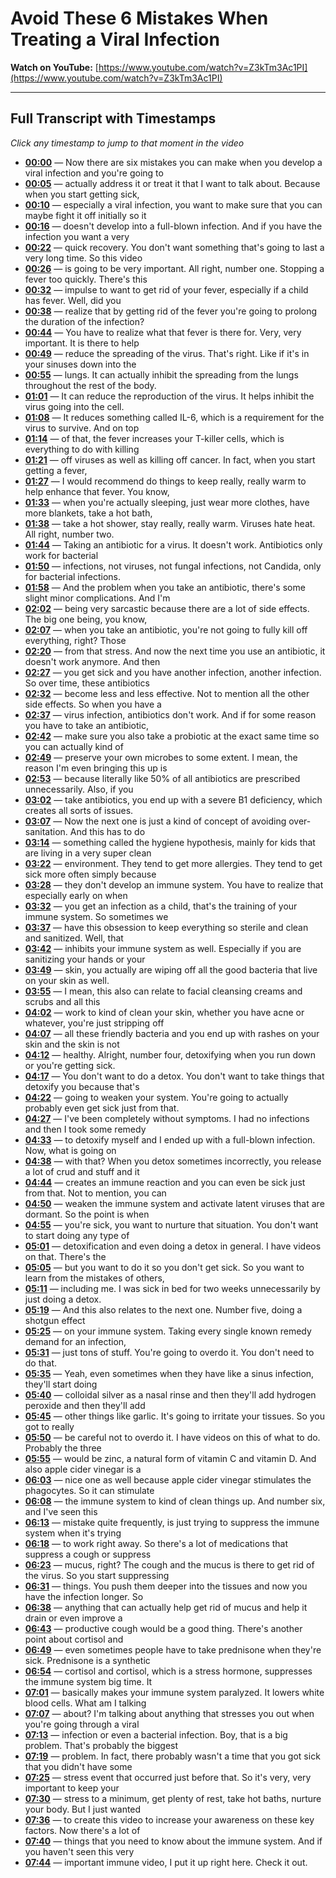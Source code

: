# Avoid These 6 Mistakes When Treating a Viral Infection

**Watch on YouTube:** [https://www.youtube.com/watch?v=Z3kTm3Ac1PI](https://www.youtube.com/watch?v=Z3kTm3Ac1PI)

---

## Full Transcript with Timestamps

*Click any timestamp to jump to that moment in the video*

- **[00:00](https://www.youtube.com/watch?v=Z3kTm3Ac1PI&t=0s)** — Now there are six mistakes you can make when you develop a viral infection and you're going to
- **[00:05](https://www.youtube.com/watch?v=Z3kTm3Ac1PI&t=5s)** — actually address it or treat it that I want to talk about. Because when you start getting sick,
- **[00:10](https://www.youtube.com/watch?v=Z3kTm3Ac1PI&t=10s)** — especially a viral infection, you want to make sure that you can maybe fight it off initially so it
- **[00:16](https://www.youtube.com/watch?v=Z3kTm3Ac1PI&t=16s)** — doesn't develop into a full-blown infection. And if you have the infection you want a very
- **[00:22](https://www.youtube.com/watch?v=Z3kTm3Ac1PI&t=22s)** — quick recovery. You don't want something that's going to last a very long time. So this video
- **[00:26](https://www.youtube.com/watch?v=Z3kTm3Ac1PI&t=26s)** — is going to be very important. All right, number one. Stopping a fever too quickly. There's this
- **[00:32](https://www.youtube.com/watch?v=Z3kTm3Ac1PI&t=32s)** — impulse to want to get rid of your fever, especially if a child has fever. Well, did you
- **[00:38](https://www.youtube.com/watch?v=Z3kTm3Ac1PI&t=38s)** — realize that by getting rid of the fever you're going to prolong the duration of the infection?
- **[00:44](https://www.youtube.com/watch?v=Z3kTm3Ac1PI&t=44s)** — You have to realize what that fever is there for. Very, very important. It is there to help
- **[00:49](https://www.youtube.com/watch?v=Z3kTm3Ac1PI&t=49s)** — reduce the spreading of the virus. That's right. Like if it's in your sinuses down into the
- **[00:55](https://www.youtube.com/watch?v=Z3kTm3Ac1PI&t=55s)** — lungs. It can actually inhibit the spreading from the lungs throughout the rest of the body.
- **[01:01](https://www.youtube.com/watch?v=Z3kTm3Ac1PI&t=61s)** — It can reduce the reproduction of the virus. It helps inhibit the virus going into the cell.
- **[01:08](https://www.youtube.com/watch?v=Z3kTm3Ac1PI&t=68s)** — It reduces something called IL-6, which is a requirement for the virus to survive. And on top
- **[01:14](https://www.youtube.com/watch?v=Z3kTm3Ac1PI&t=74s)** — of that, the fever increases your T-killer cells, which is everything to do with killing
- **[01:21](https://www.youtube.com/watch?v=Z3kTm3Ac1PI&t=81s)** — off viruses as well as killing off cancer. In fact, when you start getting a fever,
- **[01:27](https://www.youtube.com/watch?v=Z3kTm3Ac1PI&t=87s)** — I would recommend do things to keep really, really warm to help enhance that fever. You know,
- **[01:33](https://www.youtube.com/watch?v=Z3kTm3Ac1PI&t=93s)** — when you're actually sleeping, just wear more clothes, have more blankets, take a hot bath,
- **[01:38](https://www.youtube.com/watch?v=Z3kTm3Ac1PI&t=98s)** — take a hot shower, stay really, really warm. Viruses hate heat. All right, number two.
- **[01:44](https://www.youtube.com/watch?v=Z3kTm3Ac1PI&t=104s)** — Taking an antibiotic for a virus. It doesn't work. Antibiotics only work for bacterial
- **[01:50](https://www.youtube.com/watch?v=Z3kTm3Ac1PI&t=110s)** — infections, not viruses, not fungal infections, not Candida, only for bacterial infections.
- **[01:58](https://www.youtube.com/watch?v=Z3kTm3Ac1PI&t=118s)** — And the problem when you take an antibiotic, there's some slight minor complications. And I'm
- **[02:02](https://www.youtube.com/watch?v=Z3kTm3Ac1PI&t=122s)** — being very sarcastic because there are a lot of side effects. The big one being, you know,
- **[02:07](https://www.youtube.com/watch?v=Z3kTm3Ac1PI&t=127s)** — when you take an antibiotic, you're not going to fully kill off everything, right? Those
- **[02:20](https://www.youtube.com/watch?v=Z3kTm3Ac1PI&t=140s)** — from that stress. And now the next time you use an antibiotic, it doesn't work anymore. And then
- **[02:27](https://www.youtube.com/watch?v=Z3kTm3Ac1PI&t=147s)** — you get sick and you have another infection, another infection. So over time, these antibiotics
- **[02:32](https://www.youtube.com/watch?v=Z3kTm3Ac1PI&t=152s)** — become less and less effective. Not to mention all the other side effects. So when you have a
- **[02:37](https://www.youtube.com/watch?v=Z3kTm3Ac1PI&t=157s)** — virus infection, antibiotics don't work. And if for some reason you have to take an antibiotic,
- **[02:42](https://www.youtube.com/watch?v=Z3kTm3Ac1PI&t=162s)** — make sure you also take a probiotic at the exact same time so you can actually kind of
- **[02:49](https://www.youtube.com/watch?v=Z3kTm3Ac1PI&t=169s)** — preserve your own microbes to some extent. I mean, the reason I'm even bringing this up is
- **[02:53](https://www.youtube.com/watch?v=Z3kTm3Ac1PI&t=173s)** — because literally like 50% of all antibiotics are prescribed unnecessarily. Also, if you
- **[03:02](https://www.youtube.com/watch?v=Z3kTm3Ac1PI&t=182s)** — take antibiotics, you end up with a severe B1 deficiency, which creates all sorts of issues.
- **[03:07](https://www.youtube.com/watch?v=Z3kTm3Ac1PI&t=187s)** — Now the next one is just a kind of concept of avoiding over-sanitation. And this has to do
- **[03:14](https://www.youtube.com/watch?v=Z3kTm3Ac1PI&t=194s)** — something called the hygiene hypothesis, mainly for kids that are living in a very super clean
- **[03:22](https://www.youtube.com/watch?v=Z3kTm3Ac1PI&t=202s)** — environment. They tend to get more allergies. They tend to get sick more often simply because
- **[03:28](https://www.youtube.com/watch?v=Z3kTm3Ac1PI&t=208s)** — they don't develop an immune system. You have to realize that especially early on when
- **[03:32](https://www.youtube.com/watch?v=Z3kTm3Ac1PI&t=212s)** — you get an infection as a child, that's the training of your immune system. So sometimes we
- **[03:37](https://www.youtube.com/watch?v=Z3kTm3Ac1PI&t=217s)** — have this obsession to keep everything so sterile and clean and sanitized. Well, that
- **[03:42](https://www.youtube.com/watch?v=Z3kTm3Ac1PI&t=222s)** — inhibits your immune system as well. Especially if you are sanitizing your hands or your
- **[03:49](https://www.youtube.com/watch?v=Z3kTm3Ac1PI&t=229s)** — skin, you actually are wiping off all the good bacteria that live on your skin as well.
- **[03:55](https://www.youtube.com/watch?v=Z3kTm3Ac1PI&t=235s)** — I mean, this also can relate to facial cleansing creams and scrubs and all this
- **[04:02](https://www.youtube.com/watch?v=Z3kTm3Ac1PI&t=242s)** — work to kind of clean your skin, whether you have acne or whatever, you're just stripping off
- **[04:07](https://www.youtube.com/watch?v=Z3kTm3Ac1PI&t=247s)** — all these friendly bacteria and you end up with rashes on your skin and the skin is not
- **[04:12](https://www.youtube.com/watch?v=Z3kTm3Ac1PI&t=252s)** — healthy. Alright, number four, detoxifying when you run down or you're getting sick.
- **[04:17](https://www.youtube.com/watch?v=Z3kTm3Ac1PI&t=257s)** — You don't want to do a detox. You don't want to take things that detoxify you because that's
- **[04:22](https://www.youtube.com/watch?v=Z3kTm3Ac1PI&t=262s)** — going to weaken your system. You're going to actually probably even get sick just from that.
- **[04:27](https://www.youtube.com/watch?v=Z3kTm3Ac1PI&t=267s)** — I've been completely without symptoms. I had no infections and then I took some remedy
- **[04:33](https://www.youtube.com/watch?v=Z3kTm3Ac1PI&t=273s)** — to detoxify myself and I ended up with a full-blown infection. Now, what is going on
- **[04:38](https://www.youtube.com/watch?v=Z3kTm3Ac1PI&t=278s)** — with that? When you detox sometimes incorrectly, you release a lot of crud and stuff and it
- **[04:44](https://www.youtube.com/watch?v=Z3kTm3Ac1PI&t=284s)** — creates an immune reaction and you can even be sick just from that. Not to mention, you can
- **[04:50](https://www.youtube.com/watch?v=Z3kTm3Ac1PI&t=290s)** — weaken the immune system and activate latent viruses that are dormant. So the point is when
- **[04:55](https://www.youtube.com/watch?v=Z3kTm3Ac1PI&t=295s)** — you're sick, you want to nurture that situation. You don't want to start doing any type of
- **[05:01](https://www.youtube.com/watch?v=Z3kTm3Ac1PI&t=301s)** — detoxification and even doing a detox in general. I have videos on that. There's the
- **[05:05](https://www.youtube.com/watch?v=Z3kTm3Ac1PI&t=305s)** — but you want to do it so you don't get sick. So you want to learn from the mistakes of others,
- **[05:11](https://www.youtube.com/watch?v=Z3kTm3Ac1PI&t=311s)** — including me. I was sick in bed for two weeks unnecessarily by just doing a detox.
- **[05:19](https://www.youtube.com/watch?v=Z3kTm3Ac1PI&t=319s)** — And this also relates to the next one. Number five, doing a shotgun effect
- **[05:25](https://www.youtube.com/watch?v=Z3kTm3Ac1PI&t=325s)** — on your immune system. Taking every single known remedy demand for an infection,
- **[05:31](https://www.youtube.com/watch?v=Z3kTm3Ac1PI&t=331s)** — just tons of stuff. You're going to overdo it. You don't need to do that.
- **[05:35](https://www.youtube.com/watch?v=Z3kTm3Ac1PI&t=335s)** — Yeah, even sometimes when they have like a sinus infection, they'll start doing
- **[05:40](https://www.youtube.com/watch?v=Z3kTm3Ac1PI&t=340s)** — colloidal silver as a nasal rinse and then they'll add hydrogen peroxide and then they'll add
- **[05:45](https://www.youtube.com/watch?v=Z3kTm3Ac1PI&t=345s)** — other things like garlic. It's going to irritate your tissues. So you got to really
- **[05:50](https://www.youtube.com/watch?v=Z3kTm3Ac1PI&t=350s)** — be careful not to overdo it. I have videos on this of what to do. Probably the three
- **[05:55](https://www.youtube.com/watch?v=Z3kTm3Ac1PI&t=355s)** — would be zinc, a natural form of vitamin C and vitamin D. And also apple cider vinegar is a
- **[06:03](https://www.youtube.com/watch?v=Z3kTm3Ac1PI&t=363s)** — nice one as well because apple cider vinegar stimulates the phagocytes. So it can stimulate
- **[06:08](https://www.youtube.com/watch?v=Z3kTm3Ac1PI&t=368s)** — the immune system to kind of clean things up. And number six, and I've seen this
- **[06:13](https://www.youtube.com/watch?v=Z3kTm3Ac1PI&t=373s)** — mistake quite frequently, is just trying to suppress the immune system when it's trying
- **[06:18](https://www.youtube.com/watch?v=Z3kTm3Ac1PI&t=378s)** — to work right away. So there's a lot of medications that suppress a cough or suppress
- **[06:23](https://www.youtube.com/watch?v=Z3kTm3Ac1PI&t=383s)** — mucus, right? The cough and the mucus is there to get rid of the virus. So you start suppressing
- **[06:31](https://www.youtube.com/watch?v=Z3kTm3Ac1PI&t=391s)** — things. You push them deeper into the tissues and now you have the infection longer. So
- **[06:38](https://www.youtube.com/watch?v=Z3kTm3Ac1PI&t=398s)** — anything that can actually help get rid of mucus and help it drain or even improve a
- **[06:43](https://www.youtube.com/watch?v=Z3kTm3Ac1PI&t=403s)** — productive cough would be a good thing. There's another point about cortisol and
- **[06:49](https://www.youtube.com/watch?v=Z3kTm3Ac1PI&t=409s)** — even sometimes people have to take prednisone when they're sick. Prednisone is a synthetic
- **[06:54](https://www.youtube.com/watch?v=Z3kTm3Ac1PI&t=414s)** — cortisol and cortisol, which is a stress hormone, suppresses the immune system big time. It
- **[07:01](https://www.youtube.com/watch?v=Z3kTm3Ac1PI&t=421s)** — basically makes your immune system paralyzed. It lowers white blood cells. What am I talking
- **[07:07](https://www.youtube.com/watch?v=Z3kTm3Ac1PI&t=427s)** — about? I'm talking about anything that stresses you out when you're going through a viral
- **[07:13](https://www.youtube.com/watch?v=Z3kTm3Ac1PI&t=433s)** — infection or even a bacterial infection. Boy, that is a big problem. That's probably the biggest
- **[07:19](https://www.youtube.com/watch?v=Z3kTm3Ac1PI&t=439s)** — problem. In fact, there probably wasn't a time that you got sick that you didn't have some
- **[07:25](https://www.youtube.com/watch?v=Z3kTm3Ac1PI&t=445s)** — stress event that occurred just before that. So it's very, very important to keep your
- **[07:30](https://www.youtube.com/watch?v=Z3kTm3Ac1PI&t=450s)** — stress to a minimum, get plenty of rest, take hot baths, nurture your body. But I just wanted
- **[07:36](https://www.youtube.com/watch?v=Z3kTm3Ac1PI&t=456s)** — to create this video to increase your awareness on these key factors. Now there's a lot of
- **[07:40](https://www.youtube.com/watch?v=Z3kTm3Ac1PI&t=460s)** — things that you need to know about the immune system. And if you haven't seen this very
- **[07:44](https://www.youtube.com/watch?v=Z3kTm3Ac1PI&t=464s)** — important immune video, I put it up right here. Check it out.
